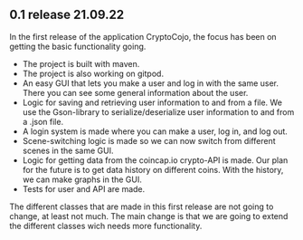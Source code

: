 ## 0.1 release 21.09.22

In the first release of the application CryptoCojo, the focus has been on getting the basic
functionality going. 

- The project is built with maven.
- The project is also working on gitpod.
- An easy GUI that lets you make a user and log in with the same user. There you can see
some general information about the user. 
- Logic for saving and retrieving user information to and from a file. We use the Gson-library 
to serialize/deserialize user information to and from a .json file. 
- A login system is made where you can make a user, log in, and log out.
- Scene-switching logic is made so we can now switch from different scenes in the same GUI.
- Logic for getting data from the coincap.io crypto-API is made. Our plan for the future is to get data history on different coins. With the history, we can make graphs in the GUI.
- Tests for user and API are made.

The different classes that are made in this first release are not going to change, at least not much. The main change is that we are going to extend the different classes wich needs more functionality.
